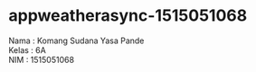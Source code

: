 # appweatherasync-1515051068

Nama : Komang Sudana Yasa Pande <br>
Kelas : 6A <br>
NIM : 1515051068  <br>
